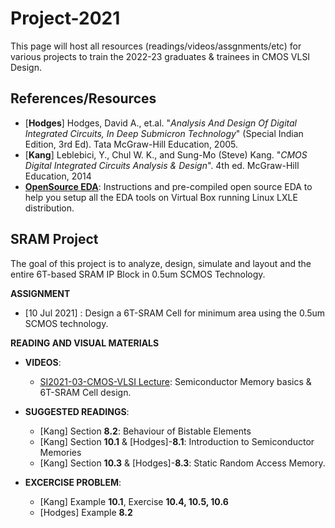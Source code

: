 # Project-2021
This page will host all resources (readings/videos/assgnments/etc) for various projects to train the 2022-23 graduates & trainees in CMOS VLSI Design.

## References/Resources
- [**Hodges**] Hodges, David A., et.al. "*Analysis And Design Of Digital Integrated Circuits, In Deep Submicron Technology*" (Special Indian Edition, 3rd Ed). Tata McGraw-Hill Education, 2005.
- [**Kang**] Leblebici, Y., Chul W. K., and Sung-Mo (Steve) Kang. "*CMOS Digital Integrated Circuits Analysis & Design*". 4th ed. McGraw-Hill Education, 2014
- [**OpenSource EDA**](https://silicon-vlsi.github.io/wiki/wiki-cad.html#open-source-custom-design-flow): Instructions and pre-compiled open source EDA to help you setup all the EDA tools on Virtual Box running Linux LXLE distribution.

## SRAM Project
The goal of this project is to analyze, design, simulate and layout and the entire 6T-based SRAM IP Block in 0.5um SCMOS Technology.

**ASSIGNMENT**
- [10 Jul 2021] : Design a 6T-SRAM Cell for minimum area using the 0.5um SCMOS technology.

**READING AND VISUAL MATERIALS**

- **VIDEOS**:
  - [SI2021-03-CMOS-VLSI Lecture](https://www.youtube.com/watch?v=MkMEq4zO9Pc): Semiconductor Memory basics & 6T-SRAM Cell design.

- **SUGGESTED READINGS**:
  - [Kang] Section **8.2**: Behaviour of Bistable Elements 
  - [Kang] Section **10.1** & [Hodges]-**8.1**: Introduction to Semiconductor Memories
  - [Kang] Section **10.3** & [Hodges]-**8.3**: Static Random Access Memory.
 
- **EXCERCISE PROBLEM**:
  - [Kang] Example **10.1**, Exercise **10.4, 10.5, 10.6**
  - [Hodges] Example **8.2**
 
